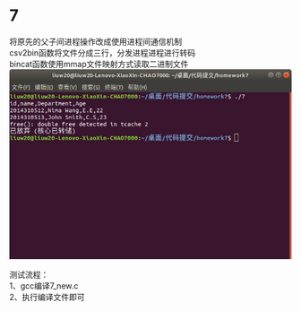 # 7
将原先的父子间进程操作改成使用进程间通信机制  
csv2bin函数将文件分成三行，分发进程进程进行转码  
bincat函数使用mmap文件映射方式读取二进制文件  
![Image text](https://github.com/liuw20/7/blob/master/2020-11-20%2020-07-50%20%E7%9A%84%E5%B1%8F%E5%B9%95%E6%88%AA%E5%9B%BE.png)

测试流程：  
1、gcc编译7_new.c  
2、执行编译文件即可  
